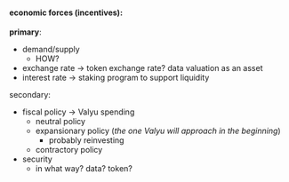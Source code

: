 #### economic forces (incentives):
**primary**:
- demand/supply
	- HOW?
- exchange rate -> token exchange rate? data valuation as an asset
- interest rate -> staking program to support liquidity

secondary:
- fiscal policy -> Valyu spending 
	- neutral policy
	- expansionary policy (*the one Valyu will approach in the beginning*)
		- probably reinvesting
	- contractory policy
- security
	- in what way? data? token?







